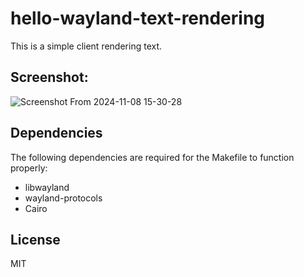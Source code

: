 # hello-wayland-text-rendering

This is a simple client rendering text.

## Screenshot:
![Screenshot From 2024-11-08 15-30-28](https://github.com/user-attachments/assets/d28c760c-b4f4-4603-8e0c-9653dbaba6d2)


## Dependencies

The following dependencies are required for the Makefile to function properly:

- libwayland
- wayland-protocols
- Cairo

## License

MIT

[xdg-shell]: https://gitlab.freedesktop.org/wayland/wayland-protocols/-/tree/master/stable/xdg-shell
